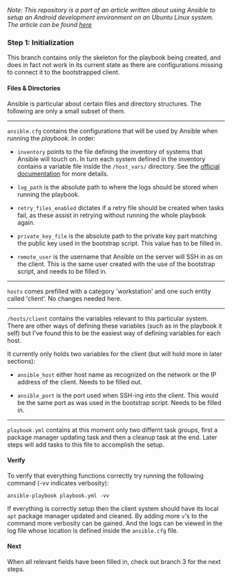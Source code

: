 _Note: This repository is a part of an article written about using Ansible to setup an Android development environment on an Ubuntu Linux system. The article can be found [here]()_

### Step 1: Initialization

This branch contains only the skeleton for the playbook being created, and does in fact not work in its current state as there are configurations missing to connect it to the bootstrapped client.

#### Files & Directories

Ansible is particular about certain files and directory structures. The following are only a small subset of them.

---

`ansible.cfg` contains the configurations that will be used by Ansible when running the _playbook_. In order:

- `inventory` points to the file defining the inventory of systems that Ansible will touch on. In turn each system defined in the inventory contains a variable file inside the `/host_vars/` directory. See the [official documentation](https://docs.ansible.com/ansible/latest/reference_appendices/config.html) for more details.  

- `log_path` is the absolute path to where the logs should be stored when running the playbook.

- `retry_files_enabled` dictates if a retry file should be created when tasks fail, as these assist in retrying without running the whole playbook again.

- `private_key_file` is the absolute path to the private key part matching the public key used in the bootstrap script. This value has to be filled in.

- `remote_user` is the username that Ansible on the server will SSH in as on the client. This is the same user created with the use of the bootstrap script, and needs to be filled in.

---

`hosts` comes prefilled with a category 'workstation' and one such entity called 'client'. No changes needed here.

---

`/hosts/client` contains the variables relevant to this particular system. There are other ways of defining these variables (such as in the playbook it self) but I've found this to be the easiest way of defining variables for each host. 

It currently only holds two variables for the client (but will hold more in later sections):

- `ansible_host` either host name as recognized on the network or the IP address of the client. Needs to be filled out.

- `ansible_port` is the port used when SSH-ing into the client. This would be the same port as was used in the bootstrap script. Needs to be filled in.

---

`playbook.yml` contains at this moment only two differnt task groups, first a package manager updating task and then a cleanup task at the end. Later steps will add tasks to this file to accomplish the setup.

#### Verify

To verify that everything functions correctly try running the following command (-vv indicates verbosity):

```shell
ansible-playbook playbook.yml -vv
```

If everything is correctly setup then the client system should have its local `apt` package manager updated and cleaned. By adding more `v`'s to the command more verbosity can be gained. And the logs can be viewed in the log file whose location is defined inside the `ansible.cfg` file.

#### Next

When all relevant fields have been filled in, check out branch 3 for the next steps.
